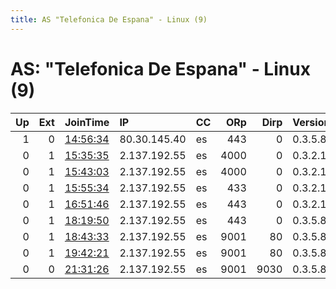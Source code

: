 ```yaml
---
title: AS "Telefonica De Espana" - Linux (9)
---
```


# AS: "Telefonica De Espana" - Linux (9)

|   Up |   Ext | JoinTime                                                                                            | IP           | CC   |   ORp |   Dirp | Version   | Contact                   | Nickname    |   eFamMembers |
|-----:|------:|:----------------------------------------------------------------------------------------------------|:-------------|:-----|------:|-------:|:----------|:--------------------------|:------------|--------------:|
|    1 |     0 | [14:56:34](https://metrics.torproject.org/rs.html#details/9C42D6E0E6B528BEB21C21783B97E142525D46D5) | 80.30.145.40 | es   |   443 |      0 | 0.3.5.8   | None                      | mrbtc0in    |             1 |
|    0 |     1 | [15:35:35](https://metrics.torproject.org/rs.html#details/C2EF4FD011984532DC23E5556F18E3EA8BBF7ECC) | 2.137.192.55 | es   |  4000 |      0 | 0.3.2.10  | RaccoonExit@protonmail.co | RaccoonExit |             1 |
|    0 |     1 | [15:43:03](https://metrics.torproject.org/rs.html#details/073DB3E2CF3BDE8D43126F9138E48B5CFA13B9D2) | 2.137.192.55 | es   |  4000 |      0 | 0.3.2.10  | RaccoonExit@protonmail.co | RaccoonExit |             1 |
|    0 |     1 | [15:55:34](https://metrics.torproject.org/rs.html#details/7BB109F7BCFF065E2F20FB26CE279DB6C5E00350) | 2.137.192.55 | es   |   433 |      0 | 0.3.2.10  | RaccoonExit@protonmail.co | RaccoonExit |             1 |
|    0 |     1 | [16:51:46](https://metrics.torproject.org/rs.html#details/617C1214D702BA8E1C628D68B28D4BA9BE7A069A) | 2.137.192.55 | es   |   443 |      0 | 0.3.2.10  | RaccoonExit@protonmail.co | RaccoonExit |             1 |
|    0 |     1 | [18:19:50](https://metrics.torproject.org/rs.html#details/22CB09E295145587B8049645A8626F151B86E571) | 2.137.192.55 | es   |   443 |      0 | 0.3.5.8   | RaccoonExit@protonmail.co | RaccoonExit |             1 |
|    0 |     1 | [18:43:33](https://metrics.torproject.org/rs.html#details/D7B7A23325970C185A1713FB6193A813273DD425) | 2.137.192.55 | es   |  9001 |     80 | 0.3.5.8   | RaccoonExit at protonmail | RaccoonExit |             1 |
|    0 |     1 | [19:42:21](https://metrics.torproject.org/rs.html#details/A5B0BD52FF1BDE07E8C8B6E071486136E7B96055) | 2.137.192.55 | es   |  9001 |     80 | 0.3.5.8   | RaccoonExit at protonmail | RaccoonExit |             1 |
|    0 |     0 | [21:31:26](https://metrics.torproject.org/rs.html#details/2666153BEE866CABDB8093B2A04EB90FF175D58A) | 2.137.192.55 | es   |  9001 |   9030 | 0.3.5.8   | RaccoonExit at protonmail | RaccoonExit |             1 |
